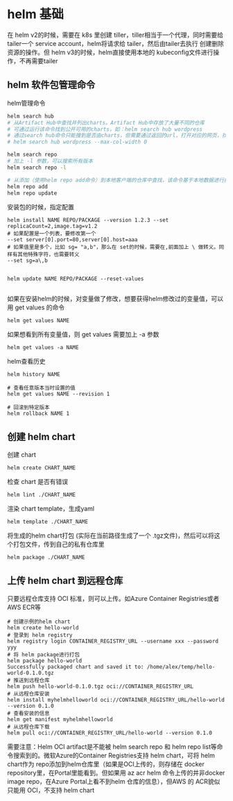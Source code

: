 # helm 基础

在 helm v2的时候，需要在 k8s 里创建 tiller，tiller相当于一个代理，同时需要给tailer一个 service account，helm将请求给 tailer，然后由tailer去执行 创建删除资源的操作。但 helm v3的时候，helm直接使用本地的 kubeconfig文件进行操作，不再需要tailer



## helm 软件包管理命令

helm管理命令

```bash
helm search hub
# 从Artifact Hub中查找并列出charts。Artifact Hub中存放了大量不同的仓库
# 可通过运行该命令找到公开可用的charts，如：helm search hub wordpress
# 通过search hub命令只能搜到是否由charts，但需要通过返回的url，打开对应的网页，找到真正的 repo地址，将其添加到本地helm里，再进行安装. 
# helm search hub wordpress --max-col-width 0

helm search repo
# 加上 -l 参数，可以搜索所有版本
helm search repo -l

# 从添加（使用helm repo add命令）到本地客户端的仓库中查找，该命令基于本地数据进行搜索，无需互联网
helm repo add
helm repo update
```

安装包的时候，指定配置

```
helm install NAME REPO/PACKAGE --version 1.2.3 --set replicaCount=2,image.tag=v1.2
# 如果配置是一个列表，要修改第一个
--set server[0].port=80,server[0].host=aaa
# 如果值里是多个，比如 sg= "a,b"，那么在 set的时候，需要在,前面加上 \ 做转义。同样有其他特殊字符，也需要转义
--set sg=a\,b


helm update NAME REPO/PACKAGE --reset-values


```

如果在安装helm的时候，对变量做了修改，想要获得helm修改过的变量值，可以用 get values 的命令

```
helm get values NAME
```

如果想看到所有变量值，则 get values 需要加上 -a 参数

```
helm get values -a NAME
```



helm查看历史

```
helm history NAME

# 查看任意版本当时设置的值
helm get values NAME --revision 1

# 回滚到特定版本
helm rollback NAME 1
```



## 创建 helm chart

创建 chart

```
helm create CHART_NAME
```

检查 chart 是否有错误

```
helm lint ./CHART_NAME
```

渲染 chart template，生成yaml

```
helm template ./CHART_NAME
```

将生成的helm chart打包 (实际在当前路径生成了一个 .tgz文件)，然后可以将这个打包文件，传到自己的私有仓库里

```
helm package ./CHART_NAME
```

## 上传 helm chart 到远程仓库

只要远程仓库支持 OCI 标准，则可以上传。如Azure Container Registries或者AWS ECR等

```shell
# 创建示例的helm chart
helm create hello-world
# 登录到 helm registry
helm registry login CONTAINER_REGISTRY_URL --username xxx --password yyy
# 将 helm package进行打包
helm package hello-world
Successfully packaged chart and saved it to: /home/alex/temp/hello-world-0.1.0.tgz
# 推送到远程仓库
helm push hello-world-0.1.0.tgz oci://CONTAINER_REGISTRY_URL
# 从远程仓库安装
helm install myhelmhelloworld oci://CONTAINER_REGISTRY_URL/hello-world --version 0.1.0
# 查看安装的信息
helm get manifest myhelmhelloworld
# 从远程仓库下载
helm pull oci://CONTAINER_REGISTRY_URL/hello-world --version 0.1.0
```

需要注意：Helm OCI artifact是不能被 helm search repo 和 helm repo list等命令搜索到的。微软Azure的Container Registries支持 helm chart，可将 helm chart作为 repo添加到helm仓库里（如果是OCI上传的，则存储在 docker repository里，在Portal里能看到。但如果用 az acr helm 命令上传的并非docker image repo，在Azure Portal上看不到helm 仓库的信息），但AWS 的 ACR貌似只能用 OCI，不支持 helm chart
